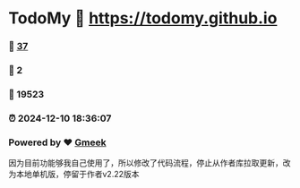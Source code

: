 # TodoMy :link: https://todomy.github.io 
### :page_facing_up: [37](https://todomy.github.io/tag.html) 
### :speech_balloon: 2 
### :hibiscus: 19523 
### :alarm_clock: 2024-12-10 18:36:07 
### Powered by :heart: [Gmeek](https://github.com/Meekdai/Gmeek)

因为目前功能够我自己使用了，所以修改了代码流程，停止从作者库拉取更新，改为本地单机版，停留于作者v2.22版本

